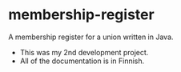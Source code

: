 # membership-register
A membership register for a union written in Java. 
- This was my 2nd development project.
- All of the documentation is in Finnish.
